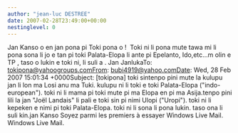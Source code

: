 ```yaml
---
author: "jean-luc DESTREE"
date: 2007-02-28T23:49:00+00:00
nestinglevel: 0
---
```

Jan Kanso o en jan pona pi Toki pona o !  Toki ni li pona mute tawa mi li pona sona li jo e tan pi toki Palata-Elopa li ante pi Epelanto, Ido,etc...m olin e TP , taso o lukin e toki ni, li suli a . Jan JanlukaTo: [tokipona@yahoogroups.comFrom](mailto://tokipona@yahoogroups.comFrom): [bubi4919@yahoo.comDate](mailto://bubi4919@yahoo.comDate): Wed, 28 Feb 2007 15:01:34 +0000Subject: \[tokipona\] toki sintenpo pini mute la kulupu jan li lon ma Losi anu ma Tuki. kulupu ni li toki e toki Palata-Elopa ("indo-european"). toki ni li mama pi toki mute pi ma Elopa en pi ma Asija.tenpo pini lili la jan "Joël Landais" li pali e toki sin pi nimi Ulopi ("Uropi"). toki ni li kepeken e nimi pi toki Palata-Elopa. toki ni li sona li pona lukin. taso ona li suli kin.jan Kanso Soyez parmi les premiers à essayer Windows Live Mail. Windows Live Mail.